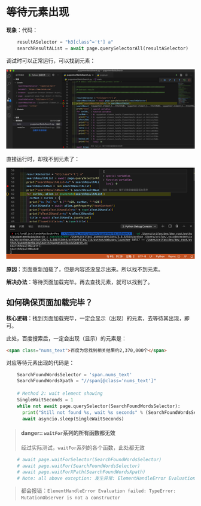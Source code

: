 # 等待元素出现

**现象**：代码：

```python
    resultASelector = "h3[class^='t'] a"
    searchResultAList = await page.querySelectorAll(resultASelector)
```

调试时可以正常运行，可以找到元素：

![pyppeteer_debug_found_element](../../../assets/img/pyppeteer_debug_found_element.png)

直接运行时，却找不到元素了：

![pyppeteer_cannot_found_element](../../../assets/img/pyppeteer_cannot_found_element.png)

**原因**：页面重新加载了，但是内容还没显示出来。所以找不到元素。

**解决办法**：等待页面加载完毕。再去查找元素，就可以找到了。

## 如何确保页面加载完毕？

**核心逻辑**：找到页面加载完毕，一定会显示（出现）的元素，去等待其出现，即可。

此处，百度搜索后，一定会出现（显示）的元素是：

```html
<span class="nums_text">百度为您找到相关结果约2,370,000个</span>
```

对应等待元素出现的代码是：

```python
    SearchFoundWordsSelector = 'span.nums_text'
    SearchFoundWordsXpath = "//span[@class='nums_text']"

    # Method 2: wait element showing
    SingleWaitSeconds = 1
    while not await page.querySelector(SearchFoundWordsSelector):
      print("Still not found %s, wait %s seconds" % (SearchFoundWordsSelector, SingleWaitSeconds))
      await asyncio.sleep(SingleWaitSeconds)
```

> #### danger:: `waitFor`系列的所有函数都无效
> 经过实际测试，`waitFor`系列的各个函数，此处都无效
```python
    # await page.waitForSelector(SearchFoundWordsSelector)
    # await page.waitFor(SearchFoundWordsSelector)
    # await page.waitForXPath(SearchFoundWordsXpath)
    # Note: all above exception: 发生异常: ElementHandleError Evaluation failed: TypeError: MutationObserver is not a constructor
```
> 都会报错：`ElementHandleError Evaluation failed: TypeError: MutationObserver is not a constructor`
